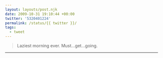 ```yaml
---
layout: layouts/post.njk
date: 2009-10-31 19:10:44 +00:00
twitter: '5320401224'
permalink: /status/{{ twitter }}/
tags: 
  - tweet
---
```


> Laziest morning ever. Must...get...going.

---
